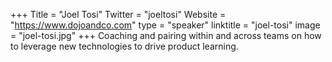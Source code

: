 +++
Title = "Joel Tosi"
Twitter = "joeltosi"
Website = "https://www.dojoandco.com"
type = "speaker"
linktitle = "joel-tosi"
image = "joel-tosi.jpg"
+++
Coaching and pairing within and across teams on how to leverage new technologies to drive product learning.

